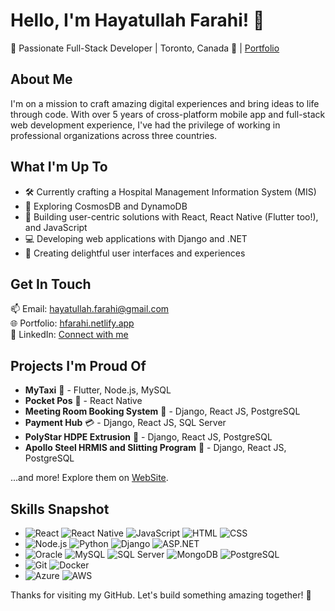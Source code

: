 # Hello, I'm Hayatullah Farahi! 👋

🌟 Passionate Full-Stack Developer | Toronto, Canada 🏡 | [Portfolio](https://hfarahi.netlify.app/)

## About Me
I'm on a mission to craft amazing digital experiences and bring ideas to life through code. With over 5 years of cross-platform mobile app and full-stack web development experience, I've had the privilege of working in professional organizations across three countries.

## What I'm Up To
- 🛠️ Currently crafting a Hospital Management Information System (MIS)
- 🌱 Exploring CosmosDB and DynamoDB
- 🚀 Building user-centric solutions with React, React Native (Flutter too!), and JavaScript
- 💻 Developing web applications with Django and .NET
- 🎨 Creating delightful user interfaces and experiences

## Get In Touch
📫 Email: [hayatullah.farahi@gmail.com](mailto:hayatullah.farahi@gmail.com)  
🌐 Portfolio: [hfarahi.netlify.app](https://hfarahi.netlify.app/)  
👔 LinkedIn: [Connect with me](https://www.linkedin.com/in/hayatullah-farahi/)

## Projects I'm Proud Of
- **MyTaxi** 🚖 - Flutter, Node.js, MySQL
- **Pocket Pos** 📱 - React Native
- **Meeting Room Booking System** 📅 - Django, React JS, PostgreSQL
- **Payment Hub** 💳 - Django, React JS, SQL Server
- **PolyStar HDPE Extrusion** 🌟 - Django, React JS, PostgreSQL
- **Apollo Steel HRMIS and Slitting Program** 🚀 - Django, React JS, PostgreSQL

...and more! Explore them on [WebSite](https://hfarahi.netlify.app/).


## Skills Snapshot
- ![React](https://your-repo-url/assets/react.png) ![React Native](https://your-repo-url/assets/reactnative.png) ![JavaScript](https://your-repo-url/assets/javascript.png) ![HTML](https://your-repo-url/assets/html.png) ![CSS](https://your-repo-url/assets/css.png)
- ![Node.js](https://your-repo-url/assets/nodejs.png) ![Python](https://your-repo-url/assets/python.png) ![Django](https://your-repo-url/assets/django.png) ![ASP.NET](https://your-repo-url/assets/aspnet.png)
- ![Oracle](https://your-repo-url/assets/oracle.png) ![MySQL](https://your-repo-url/assets/mysql.png) ![SQL Server](https://your-repo-url/assets/sqlserver.png) ![MongoDB](https://your-repo-url/assets/mongodb.png) ![PostgreSQL](https://your-repo-url/assets/postgresql.png)
- ![Git](https://your-repo-url/assets/git.png) ![Docker](https://your-repo-url/assets/docker.png)
- ![Azure](https://your-repo-url/assets/azure.png) ![AWS](https://your-repo-url/assets/aws.png)


Thanks for visiting my GitHub. Let's build something amazing together! 🚀

